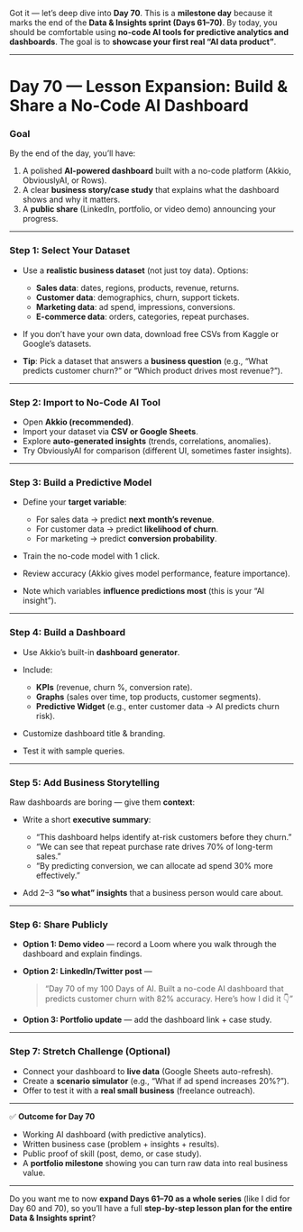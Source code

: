Got it — let’s deep dive into **Day 70**. This is a **milestone day** because it marks the end of the **Data & Insights sprint (Days 61–70)**. By today, you should be comfortable using **no-code AI tools for predictive analytics and dashboards**. The goal is to **showcase your first real “AI data product”**.

---

# **Day 70 — Lesson Expansion: Build & Share a No-Code AI Dashboard**

### **Goal**

By the end of the day, you’ll have:

1. A polished **AI-powered dashboard** built with a no-code platform (Akkio, ObviouslyAI, or Rows).
2. A clear **business story/case study** that explains what the dashboard shows and why it matters.
3. A **public share** (LinkedIn, portfolio, or video demo) announcing your progress.

---

### **Step 1: Select Your Dataset**

* Use a **realistic business dataset** (not just toy data). Options:

  * **Sales data**: dates, regions, products, revenue, returns.
  * **Customer data**: demographics, churn, support tickets.
  * **Marketing data**: ad spend, impressions, conversions.
  * **E-commerce data**: orders, categories, repeat purchases.
* If you don’t have your own data, download free CSVs from Kaggle or Google’s datasets.
* **Tip**: Pick a dataset that answers a **business question** (e.g., “What predicts customer churn?” or “Which product drives most revenue?”).

---

### **Step 2: Import to No-Code AI Tool**

* Open **Akkio (recommended)**.
* Import your dataset via **CSV or Google Sheets**.
* Explore **auto-generated insights** (trends, correlations, anomalies).
* Try ObviouslyAI for comparison (different UI, sometimes faster insights).

---

### **Step 3: Build a Predictive Model**

* Define your **target variable**:

  * For sales data → predict **next month’s revenue**.
  * For customer data → predict **likelihood of churn**.
  * For marketing → predict **conversion probability**.
* Train the no-code model with 1 click.
* Review accuracy (Akkio gives model performance, feature importance).
* Note which variables **influence predictions most** (this is your “AI insight”).

---

### **Step 4: Build a Dashboard**

* Use Akkio’s built-in **dashboard generator**.
* Include:

  * **KPIs** (revenue, churn %, conversion rate).
  * **Graphs** (sales over time, top products, customer segments).
  * **Predictive Widget** (e.g., enter customer data → AI predicts churn risk).
* Customize dashboard title & branding.
* Test it with sample queries.

---

### **Step 5: Add Business Storytelling**

Raw dashboards are boring — give them **context**:

* Write a short **executive summary**:

  * “This dashboard helps identify at-risk customers before they churn.”
  * “We can see that repeat purchase rate drives 70% of long-term sales.”
  * “By predicting conversion, we can allocate ad spend 30% more effectively.”
* Add 2–3 **“so what” insights** that a business person would care about.

---

### **Step 6: Share Publicly**

* **Option 1: Demo video** — record a Loom where you walk through the dashboard and explain findings.
* **Option 2: LinkedIn/Twitter post** —

  > “Day 70 of my 100 Days of AI. Built a no-code AI dashboard that predicts customer churn with 82% accuracy. Here’s how I did it 👇”
* **Option 3: Portfolio update** — add the dashboard link + case study.

---

### **Step 7: Stretch Challenge (Optional)**

* Connect your dashboard to **live data** (Google Sheets auto-refresh).
* Create a **scenario simulator** (e.g., “What if ad spend increases 20%?”).
* Offer to test it with a **real small business** (freelance outreach).

---

✅ **Outcome for Day 70**

* Working AI dashboard (with predictive analytics).
* Written business case (problem + insights + results).
* Public proof of skill (post, demo, or case study).
* A **portfolio milestone** showing you can turn raw data into real business value.

---

Do you want me to now **expand Days 61–70 as a whole series** (like I did for Day 60 and 70), so you’ll have a full **step-by-step lesson plan for the entire Data & Insights sprint**?
